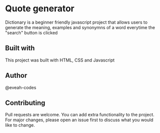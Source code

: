 # Quote generator

Dictionary is a beginner friendly javascript project that allows users to generate the meaning, examples and synonymns of a word everytime the "search" button is clicked

## Built with
This project was built with HTML, CSS and Javascript

## Author
@eveah-codes

## Contributing

Pull requests are welcome. You can add extra functionality to the project. For major changes, please open an issue first
to discuss what you would like to change.



